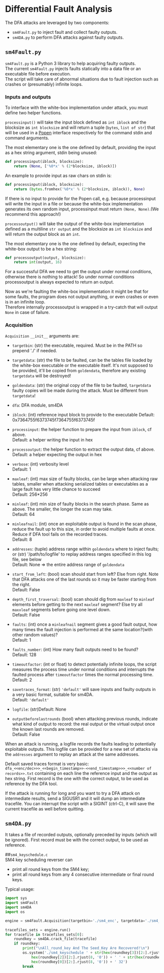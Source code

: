 # Differential Fault Analysis

The DFA attacks are leveraged by two components:

 * ```sm4Fault.py``` to inject fault and collect faulty outputs.
 * ```sm4DA.py``` to perform DFA attacks against faulty outputs.


## ```sm4Fault.py```

```sm4Fault.py``` is a Python 3 library to help acquiring faulty outputs.  
The current ```sm4Fault.py``` injects faults statically into a data file or an executable file before execution.   
The script will take care of abnormal situations due to fault injection such as crashes or (presumably) infinite loops.  

### Inputs and outputs

To interface with the white-box implementation under attack, you must define two helper functions.    

```processinput()``` will take the input block defined as ```int iblock``` and the blocksize as ```int blocksize``` and will return a tuple (```bytes```, ```list of str```) that will be used in a [Popen](https://docs.python.org/2/library/subprocess.html) interface respectively for the command stdin and command arguments.

The most elementary one is the one defined by default, providing the input as a hex string argument, stdin being unused:
```python
def processinput(iblock, blocksize):
    return (None, ['%0*x' % (2*blocksize, iblock)])
```

An example to provide input as raw chars on stdin is:
```python
def processinput(iblock, blocksize):
    return (bytes.fromhex('%0*x' % (2*blocksize, iblock)), None)
```

If there is no input to provide for the Popen call, e.g. because processinput will write the input in a file or because the white-box implementation generates its own random input, processinput must return ```(None, None)```.(We recommend this approach!)    


```processoutput()``` will take the output of the white-box implementation defined as a multiline ```str output``` and the blocksize as ```int blocksize``` and will return the output block as an ```int```.

The most elementary one is the one defined by default, expecting the white-box output to be a hex string:
```python
def processoutput(output, blocksize):
    return int(output, 16)
```

For a successful DFA we need to get the output under normal conditions, otherwise there is nothing to attack!
So under normal conditions processoutput is always expected to return an output.

Now as we're faulting the white-box implementation it might be that for some faults, the program does not output anything, or even crashes or even is in an infinite loop.  
Therefore internally processoutput is wrapped in a try-catch that will output ```None``` in case of failure.



### Acquisition

```Acquisition``` ```__init__``` arguments are:
  * ```targetbin```: (str) the executable, required. Must be in the PATH so prepend './' if needed.
  * ```targetdata```: (str) the file to be faulted, can be the tables file loaded by the white-box executable or the executable itself. It's not supposed to be provided, it'll be copied from ```goldendata```, therefore any existing ```targetdata``` will be destroyed!
  * ```goldendata```: (str) the original copy of the file to be faulted, ```targetdata``` faulty copies will be made during the attack. Must be different from ```targetdata```!
  * ```dfa```: DFA module, sm4DA
  * ```iblock```: (int) reference input block to provide to the executable
  Default: 0x7364755f6373745f7364755f6373745f
  * ```processinput```: the helper function to prepare the input from ```iblock```, cf above.  
  Default: a helper writing the input in hex
  * ```processoutput```: the helper function to extract the output data, cf above.  
  Default: a helper expecting the output in hex
  * ```verbose```: (int) verbosity level  
  Default: 1
  * ```maxleaf```: (int) max size of faulty blocks, can be large when attacking raw tables, smaller when attacking serialized tables or executables as a large fault has very little chance to succeed  
  Default: 256*256
  * ```minleaf```: (int) min size of faulty blocks in the search phase. Same as above. The smaller, the longer the scan may take.  
  Default: 64
  * ```minleafnail```: (int) once an exploitable output is found in the scan phase, reduce the fault up to this size, in order to avoid multiple faults at once. Reduce if DFA tool fails on the recorded traces.  
  Default: 8
  * ```addresses```: (tuple) address range within ```goldendata``` where to inject faults; or (str) '/path/to/logfile' to replay address ranges specified in this log file, see below  
  Default: None => the entire address range of ```goldendata```
  * ```start_from_left```: (bool) scan should start from left? Else from right. Note that DFA attacks one of the last rounds so it may be faster starting from the right.       
  Default: False
  * ```depth_first_traversal```: (bool) scan should dig from ```maxleaf``` to ```minleaf``` elements before getting to the next ```maxleaf``` segment? Else try all ```maxxleaf``` segments before going one level down.        
  Default: False
  * ```faults```: (int) once a ```minleafnail``` segment gives a good fault output, how many times the fault injection is performed at the same location?(with other random values)?   
  Default: 1 
  * ```faults_number```: (int) How many fault outputs need to be found?    
  Default: 128
  * ```timeoutfactor```: (int or float) to detect potentially infinite loops, the script measures the process time under normal conditions and interrupts the faulted process after ```timeoutfactor``` times the normal processing time.     
  Default: 2
  * ```savetraces_format```: (str) ```'default'``` will save inputs and faulty outputs in a very basic format, suitable for sm4DA.     
  Default: ```'default'```
  * ```logfile```: (str)Default: None

  * ```outputbeforelastrounds``` (bool) when attacking previous rounds, indicate what kind of output to record: the real output or the virtual output once the known last rounds are removed.      
  Default: False
  

When an attack is running, a logfile records the faults leading to potentially exploitable outputs. This logfile can be provided for a new set of attacks via the ```addresses``` argument to replay an attack at the same addresses.

Default saved traces format is very basic: ```dfa_<<enc/dec>>>_<<begin_timestamp>>-<<end_timestamp>>>_<<number of records>>.txt``` containing on each line the reference input and the output as hex string.
First record is the one with the correct output, to be used as reference by the DFA tool.

If the attack is running for long and you want to try a DFA attack on intermediate results, send a SIGUSR1 and it will dump an intermediate tracefile.
You can interrupt the script with a SIGINT (ctrl-C), it will save the current tracefile as well before quitting.    



## ```sm4DA.py```
It takes a file of recorded outputs, optionally preceded by inputs (which will be ignored).
First record must be with the correct output, to be used as reference.     
    
    
    
##```sm4_keyschedule.c```  
SM4 key scheduling reverser can   

* print all round keys from the SM4 key;   
* print all round keys from any 4 consecutive intermediate or final round keys.   

Typical usage:
```python
import sys
import sm4Fault
import sm4DA
import os

engine = sm4Fault.Acquisition(targetbin='./sm4_enc', targetdata='./sm4_enc', goldendata='./sm4_enc.gold', dfa=sm4DA,verbose=2, faults_number=128)
                             
tracefiles_sets = engine.run()
for tracefile in tracefiles_sets[0]:
    roundkey = sm4DA.crack_file(tracefile)
    if roundkey:
        print("\nAll_round_key And The Seed_Key Are Recovered!\n")
        os.system('./sm4_keyschedule ' + str(hex(roundkey[3])[2:].rjust(8, '0')) + ' ' + str(
            hex(roundkey[2])[2:].rjust(8, '0')) + ' ' + str(hex(roundkey[1])[2:].rjust(8, '0')) + ' ' + str(
            hex(roundkey[0])[2:].rjust(8, '0')) + ' 32')
        break
```
